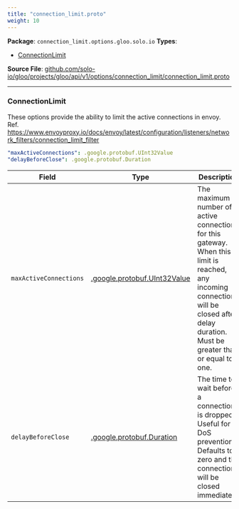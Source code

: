 ```yaml
---
title: "connection_limit.proto"
weight: 10
---
```


<!-- Code generated by solo-kit. DO NOT EDIT. -->


**Package**: `connection_limit.options.gloo.solo.io` 
**Types**:


- [ConnectionLimit](#connectionlimit)
  



**Source File**: [github.com/solo-io/gloo/projects/gloo/api/v1/options/connection_limit/connection_limit.proto](https://github.com/solo-io/gloo/blob/main/projects/gloo/api/v1/options/connection_limit/connection_limit.proto)





---
### ConnectionLimit

 
These options provide the ability to limit the active connections in envoy.
Ref. https://www.envoyproxy.io/docs/envoy/latest/configuration/listeners/network_filters/connection_limit_filter

```yaml
"maxActiveConnections": .google.protobuf.UInt32Value
"delayBeforeClose": .google.protobuf.Duration

```

| Field | Type | Description |
| ----- | ---- | ----------- | 
| `maxActiveConnections` | [.google.protobuf.UInt32Value](https://developers.google.com/protocol-buffers/docs/reference/csharp/class/google/protobuf/well-known-types/u-int-32-value) | The maximum number of active connections for this gateway. When this limit is reached, any incoming connection will be closed after delay duration. Must be greater than or equal to one. |
| `delayBeforeClose` | [.google.protobuf.Duration](https://developers.google.com/protocol-buffers/docs/reference/csharp/class/google/protobuf/well-known-types/duration) | The time to wait before a connection is dropped. Useful for DoS prevention. Defaults to zero and the connection will be closed immediately. |





<!-- Start of HubSpot Embed Code -->
<script type="text/javascript" id="hs-script-loader" async defer src="//js.hs-scripts.com/5130874.js"></script>
<!-- End of HubSpot Embed Code -->
